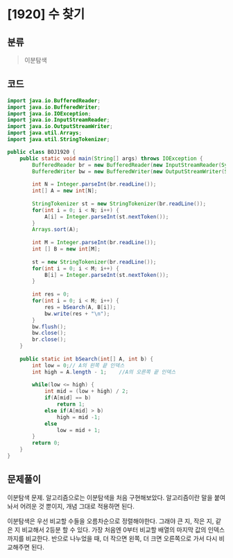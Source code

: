 # [1920] 수 찾기

## 분류
> 이분탐색
>

## 코드
```java
import java.io.BufferedReader;
import java.io.BufferedWriter;
import java.io.IOException;
import java.io.InputStreamReader;
import java.io.OutputStreamWriter;
import java.util.Arrays;
import java.util.StringTokenizer;

public class BOJ1920 {
	public static void main(String[] args) throws IOException {
		BufferedReader br = new BufferedReader(new InputStreamReader(System.in));
		BufferedWriter bw = new BufferedWriter(new OutputStreamWriter(System.out));
		
		int N = Integer.parseInt(br.readLine());
		int[] A = new int[N];
		
		StringTokenizer st = new StringTokenizer(br.readLine());
		for(int i = 0; i < N; i++) {
			A[i] = Integer.parseInt(st.nextToken());
		}
		Arrays.sort(A);
		
		int M = Integer.parseInt(br.readLine());
		int [] B = new int[M];
		
		st = new StringTokenizer(br.readLine());
		for(int i = 0; i < M; i++) {
			B[i] = Integer.parseInt(st.nextToken());
		}
		
		int res = 0;
		for(int i = 0; i < M; i++) {
			res = bSearch(A, B[i]);
			bw.write(res + "\n");
		}
		bw.flush();
		bw.close();
		br.close();
	}
	
	public static int bSearch(int[] A, int b) {
		int low = 0;// A의 왼쪽 끝 인덱스
		int high = A.length - 1;	//A의 오른쪽 끝 인덱스
		
		while(low <= high) {
			int mid = (low + high) / 2;
			if(A[mid] == b)
				return 1;
			else if(A[mid] > b)
				high = mid -1;
			else
				low = mid + 1;
		}
		return 0;
	}
}
```

## 문제풀이

이분탐색 문제. 알고리즘으로는 이분탐색을 처음 구현해보았다. 알고리즘이란 말을 붙여놔서 어려운 것 뿐이지, 개념 그대로 적용하면 된다. 

이분탐색은 우선 비교할 수들을 오름차순으로 정렬해야한다. 그래야 큰 지, 작은 지, 같은 지 비교해서 2등분 할 수 있다. 가장 처음엔 0부터 비교할 배열의 마지막 값의 인덱스까지를 비교한다. 반으로 나누었을 때, 더 작으면 왼쪽, 더 크면 오른쪽으로 가서 다시 비교해주면 된다.  

